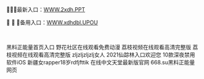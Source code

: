 <p>
	🚄🚄🚄最新入口：<a href="http://www.baidu.com/link?url=6MA2SWnO3Raqke39an_0PUxosM6ZrUGzi1BN9tNnlPW&wd">WWW.2xdh.PPT</a> 
	<p>
		🍭
🍭
🍭备用入口：<a href="http://www.baidu.com/link?url=6MA2SWnO3Raqke39an_0PUxosM6ZrUGzi1BN9tNnlPW&wd">WWW.xdhdbl.UPOU</a> 
	</p>
	<p>
		<br />
	</p>
	<p>
		黑料正能量首页入口
野花社区在线观看免费动漫
荔枝视频在线观看高清完整版
荔枝视频在线观看高清完整版
zljzljzljzlj女人
2021仙踪林入口欢迎您
10款深夜禁用软件iOS
新疆女rapper18岁rdfjfttik
在线中文天堂最新版官网
668.su黑料正能量网页
	</p>

